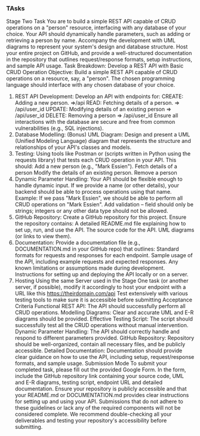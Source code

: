 ### TAsks

Stage Two Task
You are to build a simple REST API capable of CRUD operations on a "person" resource, interfacing with any database of your choice. Your API should dynamically handle parameters, such as adding or retrieving a person by name. Accompany the development with UML diagrams to represent your system's design and database structure.  Host your entire project on GitHub, and provide a well-structured documentation in the repository that outlines request/response formats, setup instructions, and sample API usage.
Task Breakdown: Develop a REST API with Basic CRUD Operation
Objective: Build a simple REST API capable of CRUD operations on a resource, say, a "person". The chosen programming language should interface with any chosen database of your choice.
1. REST API Development:
Develop an API with endpoints for:
CREATE: Adding a new person.  =>/api
READ: Fetching details of a person.  => /api/user_id
UPDATE: Modifying details of an existing person => /api/user_id
DELETE: Removing a person => /api/user_id
Ensure all interactions with the database are secure and free from common vulnerabilities (e.g., SQL injections).
2. Database Modelling: (Bonus)
UML Diagram: Design and present a UML (Unified Modeling Language) diagram that represents the structure and relationships of your API's classes and models.
3. Testing:
Using tools like Postman or (scripts written in Python using the requests library) that tests each CRUD operation in your API.
This  should:
Add a new person (e.g., "Mark Essien").
Fetch details of a person
Modify the details of an existing person.
Remove a person
4. Dynamic Parameter Handling:
Your API should be flexible enough to handle dynamic input. If we provide a name (or other details), your backend should be able to process operations using that name.
Example: If we pass "Mark Essien", we should be able to perform all CRUD operations on "Mark Essien".
Add validation – field should only be strings; integers or any other data type should not be allowed.
5. GitHub Repository:
Create a GitHub repository for this project.
Ensure the repository contains:
A detailed README.md file explaining how to set up, run, and use the API.
The source code for the API.
UML diagrams (or links to view them).
6. Documentation:
Provide a documentation file (e.g., DOCUMENTATION.md in your GitHub repo) that outlines:
Standard formats for requests and responses for each endpoint.
Sample usage of the API, including example requests and expected responses.
Any known limitations or assumptions made during development.
Instructions for setting up and deploying the API locally or on a server.
7. Hosting
Using the same Server used in the Stage One task (or another server, if possible), modify it accordingly to  host your endpoint with a URL like this https://theirdomain.com/api
Test extensively with various testing tools to make sure it is accessible before submitting
Acceptance Criteria
Functional REST API: The API should successfully perform all CRUD operations.
Modelling Diagrams: Clear and accurate UML and E-R diagrams should be provided.
Effective Testing Script: The script should successfully test all the CRUD operations without manual intervention.
Dynamic Parameter Handling: The API should correctly handle and respond to different parameters provided.
GitHub Repository: Repository should be well-organized, contain all necessary files, and be publicly accessible.
Detailed Documentation: Documentation should provide clear guidance on how to use the API, including setup, request/response formats, and sample usage.
Submission Mode
To submit your completed task, please fill out the provided Google Form. In the form, include the GitHub repository link containing your source code, UML and E-R diagrams, testing script,  endpoint URL and detailed documentation. Ensure your repository is publicly accessible and that your README.md or DOCUMENTATION.md provides clear instructions for setting up and using your API. Submissions that do not adhere to these guidelines or lack any of the required components will not be considered complete. We recommend double-checking all your deliverables and testing your repository's accessibility before submitting.